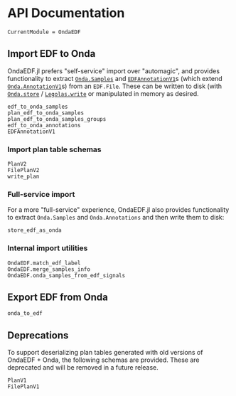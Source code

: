 # API Documentation

```@meta
CurrentModule = OndaEDF
```

## Import EDF to Onda

OndaEDF.jl prefers "self-service" import over "automagic", and provides
functionality to extract
[`Onda.Samples`](https://beacon-biosignals.github.io/Onda.jl/stable/#Samples-1)
and [`EDFAnnotationV1`](@ref)s (which extend 
[`Onda.AnnotationV1`](https://beacon-biosignals.github.io/Onda.jl/stable/#Onda.AnnotationV1)s)
from an `EDF.File`.  These can be written to disk (with
[`Onda.store`](https://beacon-biosignals.github.io/Onda.jl/stable/#Onda.store) /
[`Legolas.write`](https://beacon-biosignals.github.io/Legolas.jl/stable/#Legolas.write)
or manipulated in memory as desired.

```@docs
edf_to_onda_samples
plan_edf_to_onda_samples
plan_edf_to_onda_samples_groups
edf_to_onda_annotations
EDFAnnotationV1
```

### Import plan table schemas

```@docs
PlanV2
FilePlanV2
write_plan
```

### Full-service import

For a more "full-service" experience, OndaEDF.jl also provides functionality to
extract `Onda.Samples` and `Onda.Annotations` and then write them to disk:

```@docs
store_edf_as_onda
```

### Internal import utilities

```@docs
OndaEDF.match_edf_label
OndaEDF.merge_samples_info
OndaEDF.onda_samples_from_edf_signals
```

## Export EDF from Onda

```@docs
onda_to_edf
```

## Deprecations

To support deserializing plan tables generated with old versions of OndaEDF +
Onda, the following schemas are provided.  These are deprecated and will be
removed in a future release.

```@docs
PlanV1
FilePlanV1
```
